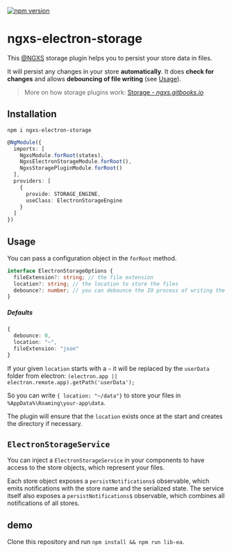[![npm version](https://badge.fury.io/js/ngxs-electron-storage.svg)](https://badge.fury.io/js/ngxs-electron-storage)

# ngxs-electron-storage

This [@NGXS](https://github.com/ngxs/store) storage plugin helps you to persist your store data in files.

It will persist any changes in your store **automatically**. It does **check for changes** and allows **debouncing of file writing** (see [Usage](#usage)).

>More on how storage plugins work: [Storage - *ngxs.gitbooks.io*](https://ngxs.gitbook.io/ngxs/plugins/storage)

## Installation

```
npm i ngxs-electron-storage
```

```typescript
@NgModule({
  imports: [
    NgxsModule.forRoot(states),
    NgxsElectronStorageModule.forRoot(),
    NgxsStoragePluginModule.forRoot()
  ],
  providers: [
    {
      provide: STORAGE_ENGINE,
      useClass: ElectronStorageEngine
    }
  ]
})
```

## Usage

You can pass a configuration object in the `forRoot` method.

```typescript
interface ElectronStorageOptions {
  fileExtension?: string; // the file extension
  location?: string; // the location to store the files 
  debounce?: number; // you can debounce the IO process of writing the file (in milliseconds)
}
```

##### Defaults

```typescript
{
  debounce: 0, 
  location: "~",
  fileExtension: "json"
}
```

If your given `location` starts with a `~` it will be replaced by the `userData` folder from electron: 
`(electron.app || electron.remote.app).getPath('userData');`

So you can write `{ location: "~/data"}` to store your files in `%AppData%\Roaming\your-app\data`.

The plugin will ensure that the `location` exists once at the start and creates the directory if necessary.

## `ElectronStorageService`

You can inject a `ElectronStorageService` in your components to have access to the store objects, which represent your files.

Each store object exposes a `persistNotifications$` observable, which emits notifications with the store name and the serialized state.
The service itself also exposes a `persistNotifications$` observable, which combines all notifications of all stores.

## demo

Clone this repository and run `npm install && npm run lib-ea`.
